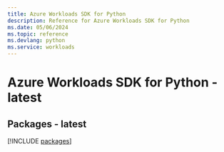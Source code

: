 ```yaml
---
title: Azure Workloads SDK for Python
description: Reference for Azure Workloads SDK for Python
ms.date: 05/06/2024
ms.topic: reference
ms.devlang: python
ms.service: workloads
---
```

# Azure Workloads SDK for Python - latest
## Packages - latest
[!INCLUDE [packages](workloads-index.md)]